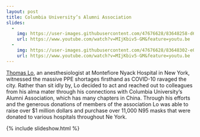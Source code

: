 ```yaml
---
layout: post
title: Columbia University’s Alumni Association
slides:
  -
    img: https://user-images.githubusercontent.com/47676628/83648258-d620e400-a583-11ea-9392-725f89da093b.jpg
    url: https://www.youtube.com/watch?v=MIjKbiv5-GM&feature=youtu.be
  -
    img: https://user-images.githubusercontent.com/47676628/83648302-e0db7900-a583-11ea-83ff-7f1d9058d72b.jpg
    url: https://www.youtube.com/watch?v=MIjKbiv5-GM&feature=youtu.be
---
```

  
[Thomas Lo](https://www.nytimes.com/interactive/2020/world/coronavirus-health-care-workers.html#item-thomas-lo), an anesthesiologist at Montefiore Nyack Hospital in New York, witnessed the massive PPE shortages firsthand as COVID-10 ravaged the city.  Rather than sit idly by, Lo decided to act and reached out to colleagues from his alma mater through his connections with Columbia University’s Alumni Association, which has many chapters in China.  Through his efforts and the generous donations of members of the association Lo was able to raise over $1 million dollars and purchase over 11,000 N95 masks that were donated to various hospitals throughout Ne York.  

{% include slideshow.html %}
